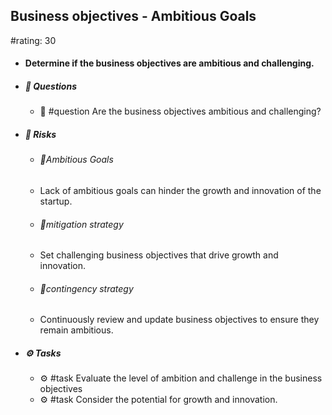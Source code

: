 ## Business objectives - Ambitious Goals
#rating: 30
- #### Determine if the business objectives are ambitious and challenging.
- ##### 💭 Questions
  - 💭 #question Are the business objectives ambitious and challenging?
- ##### 🚨 Risks

  - ###### 🚨Ambitious Goals
  - Lack of ambitious goals can hinder the growth and innovation of the startup.
  - ###### 🚨mitigation strategy
  - Set challenging business objectives that drive growth and innovation.
  - ###### 🚨contingency strategy
  - Continuously review and update business objectives to ensure they remain ambitious.
- ##### ⚙️ Tasks
  - ⚙️ #task Evaluate the level of ambition and challenge in the business objectives
  - ⚙️ #task  Consider the potential for growth and innovation.


